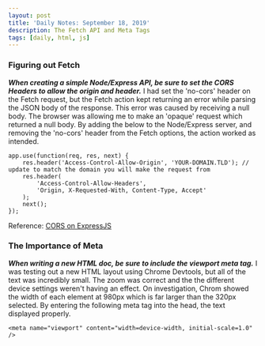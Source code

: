 ```yaml
---
layout: post
title: 'Daily Notes: September 18, 2019'
description: The Fetch API and Meta Tags
tags: [daily, html, js]
---
```


### Figuring out Fetch

_**When creating a simple Node/Express API, be sure to set the CORS Headers to allow the origin and header.**_ I had set the 'no-cors' header on the Fetch request, but the Fetch action kept returning an error while parsing the JSON body of the response. This error was caused by receiving a null body. The browser was allowing me to make an 'opaque' request which returned a null body. By adding the below to the Node/Express server, and removing the 'no-cors' header from the Fetch options, the action worked as intended.

~~~
app.use(function(req, res, next) {
    res.header('Access-Control-Allow-Origin', 'YOUR-DOMAIN.TLD'); // update to match the domain you will make the request from
    res.header(
    	'Access-Control-Allow-Headers',
    	'Origin, X-Requested-With, Content-Type, Accept'
    );
    next();
});
~~~

Reference: [CORS on ExpressJS](https://enable-cors.org/server_expressjs.html)

### The Importance of Meta

_**When writing a new HTML doc, be sure to include the viewport meta tag.**_ I was testing out a new HTML layout using Chrome Devtools, but all of the text was incredibly small. The zoom was correct and the the different device settings weren't having an effect. On investigation, Chrom showed the width of each element at 980px which is far larger than the 320px selected. By entering the following meta tag into the head, the text displayed properly.

~~~
<meta name="viewport" content="width=device-width, initial-scale=1.0" />
~~~
